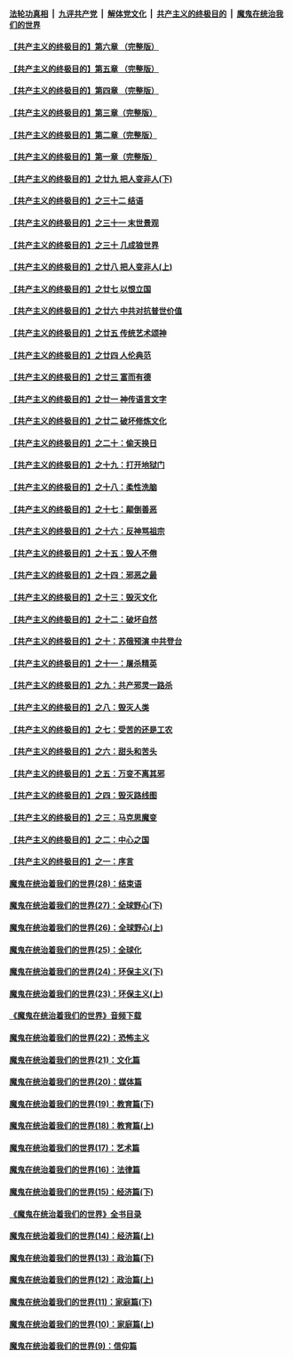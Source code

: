 ####  [法轮功真相](../../../../basic/blob/master/README.md?t=02260439) &nbsp;|&nbsp; [九评共产党](../../../../9ping.md/blob/master/README.md?t=02260439) &nbsp;|&nbsp; [解体党文化](../../../../jtdwh.md/blob/master/README.md?t=02260439)  &nbsp;|&nbsp; [共产主义的终极目的](../../../../gczydzjmd.md/blob/master/README.md?t=02260439) &nbsp;|&nbsp; [魔鬼在统治我们的世界](../../../../mgztzwmdsj.md/blob/master/README.md?t=02260439) 

#### [【共产主义的终极目的】第六章 （完整版）](../pages/nsc422/n11428913.md?t=02260439) 

#### [【共产主义的终极目的】第五章 （完整版）](../pages/nsc422/n11428912.md?t=02260439) 

#### [【共产主义的终极目的】第四章 （完整版）](../pages/nsc422/n11428907.md?t=02260439) 

#### [【共产主义的终极目的】第三章（完整版）](../pages/nsc422/n11428848.md?t=02260439) 

#### [【共产主义的终极目的】第二章（完整版）](../pages/nsc422/n11428831.md?t=02260439) 

#### [【共产主义的终极目的】第一章（完整版）](../pages/nsc422/n11417651.md?t=02260439) 

#### [【共产主义的终极目的】之廿九 把人变非人(下)](../pages/nsc422/n11344140.md?t=02260439) 

#### [【共产主义的终极目的】之三十二 结语](../pages/nsc422/n11360535.md?t=02260439) 

#### [【共产主义的终极目的】之三十一 末世景观](../pages/nsc422/n11351129.md?t=02260439) 

#### [【共产主义的终极目的】之三十 几成狼世界](../pages/nsc422/n11348280.md?t=02260439) 

#### [【共产主义的终极目的】之廿八 把人变非人(上)](../pages/nsc422/n11340492.md?t=02260439) 

#### [【共产主义的终极目的】之廿七 以恨立国](../pages/nsc422/n11336944.md?t=02260439) 

#### [【共产主义的终极目的】之廿六 中共对抗普世价值](../pages/nsc422/n11324785.md?t=02260439) 

#### [【共产主义的终极目的】之廿五 传统艺术颂神](../pages/nsc422/n11296396.md?t=02260439) 

#### [【共产主义的终极目的】之廿四 人伦典范](../pages/nsc422/n11296397.md?t=02260439) 

#### [【共产主义的终极目的】之廿三 富而有德](../pages/nsc422/n11283598.md?t=02260439) 

#### [【共产主义的终极目的】之廿一 神传语言文字](../pages/nsc422/n11263265.md?t=02260439) 

#### [【共产主义的终极目的】之廿二 破坏修炼文化](../pages/nsc422/n11245728.md?t=02260439) 

#### [【共产主义的终极目的】之二十：偷天换日](../pages/nsc422/n11238846.md?t=02260439) 

#### [【共产主义的终极目的】之十九：打开地狱门](../pages/nsc422/n11206376.md?t=02260439) 

#### [【共产主义的终极目的】之十八：柔性洗脑](../pages/nsc422/n11199994.md?t=02260439) 

#### [【共产主义的终极目的】之十七：颠倒善恶](../pages/nsc422/n11179782.md?t=02260439) 

#### [【共产主义的终极目的】之十六：反神骂祖宗](../pages/nsc422/n11166798.md?t=02260439) 

#### [【共产主义的终极目的】之十五：毁人不倦](../pages/nsc422/n11166792.md?t=02260439) 

#### [【共产主义的终极目的】之十四：邪恶之最](../pages/nsc422/n11150249.md?t=02260439) 

#### [【共产主义的终极目的】之十三：毁灭文化](../pages/nsc422/n11135227.md?t=02260439) 

#### [【共产主义的终极目的】之十二：破坏自然](../pages/nsc422/n11135214.md?t=02260439) 

#### [【共产主义的终极目的】之十：苏俄预演 中共登台](../pages/nsc422/n11118424.md?t=02260439) 

#### [【共产主义的终极目的】之十一：屠杀精英](../pages/nsc422/n11118442.md?t=02260439) 

#### [【共产主义的终极目的】之九：共产邪灵一路杀](../pages/nsc422/n11114139.md?t=02260439) 

#### [【共产主义的终极目的】之八：毁灭人类](../pages/nsc422/n11108503.md?t=02260439) 

#### [【共产主义的终极目的】之七：受苦的还是工农](../pages/nsc422/n11101809.md?t=02260439) 

#### [【共产主义的终极目的】之六：甜头和苦头](../pages/nsc422/n11096971.md?t=02260439) 

#### [【共产主义的终极目的】之五：万变不离其邪](../pages/nsc422/n11091285.md?t=02260439) 

#### [【共产主义的终极目的】之四：毁灭路线图](../pages/nsc422/n11086284.md?t=02260439) 

#### [【共产主义的终极目的】之三：马克思魔变](../pages/nsc422/n11061941.md?t=02260439) 

#### [【共产主义的终极目的】之二：中心之国](../pages/nsc422/n11047728.md?t=02260439) 

#### [【共产主义的终极目的】之一：序言](../pages/nsc422/n11086077.md?t=02260439) 

#### [魔鬼在统治着我们的世界(28)：结束语](../pages/nsc422/n10936246.md?t=02260439) 

#### [魔鬼在统治着我们的世界(27)：全球野心(下)](../pages/nsc422/n10928319.md?t=02260439) 

#### [魔鬼在统治着我们的世界(26)：全球野心(上)](../pages/nsc422/n10900318.md?t=02260439) 

#### [魔鬼在统治着我们的世界(25)：全球化](../pages/nsc422/n10788205.md?t=02260439) 

#### [魔鬼在统治着我们的世界(24)：环保主义(下)](../pages/nsc422/n10695307.md?t=02260439) 

#### [魔鬼在统治着我们的世界(23)：环保主义(上)](../pages/nsc422/n10688613.md?t=02260439) 

#### [《魔鬼在统治着我们的世界》音频下载](../pages/nsc422/n10635553.md?t=02260439) 

#### [魔鬼在统治着我们的世界(22)：恐怖主义](../pages/nsc422/n10614727.md?t=02260439) 

#### [魔鬼在统治着我们的世界(21)：文化篇](../pages/nsc422/n10597706.md?t=02260439) 

#### [魔鬼在统治着我们的世界(20)：媒体篇](../pages/nsc422/n10586579.md?t=02260439) 

#### [魔鬼在统治着我们的世界(19)：教育篇(下)](../pages/nsc422/n10564808.md?t=02260439) 

#### [魔鬼在统治着我们的世界(18)：教育篇(上)](../pages/nsc422/n10526970.md?t=02260439) 

#### [魔鬼在统治着我们的世界(17)：艺术篇](../pages/nsc422/n10499093.md?t=02260439) 

#### [魔鬼在统治着我们的世界(16)：法律篇](../pages/nsc422/n10485969.md?t=02260439) 

#### [魔鬼在统治着我们的世界(15)：经济篇(下)](../pages/nsc422/n10469975.md?t=02260439) 

#### [《魔鬼在统治着我们的世界》全书目录](../pages/nsc422/n10464261.md?t=02260439) 

#### [魔鬼在统治着我们的世界(14)：经济篇(上)](../pages/nsc422/n10457370.md?t=02260439) 

#### [魔鬼在统治着我们的世界(13)：政治篇(下)](../pages/nsc422/n10448270.md?t=02260439) 

#### [魔鬼在统治着我们的世界(12)：政治篇(上)](../pages/nsc422/n10444576.md?t=02260439) 

#### [魔鬼在统治着我们的世界(11)：家庭篇(下)](../pages/nsc422/n10440961.md?t=02260439) 

#### [魔鬼在统治着我们的世界(10)：家庭篇(上)](../pages/nsc422/n10435448.md?t=02260439) 

#### [魔鬼在统治着我们的世界(9)：信仰篇](../pages/nsc422/n10432159.md?t=02260439) 

